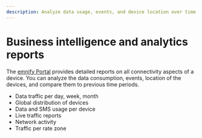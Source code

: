 ```yaml
---
description: Analyze data usage, events, and device location over time
---
```

# Business intelligence and analytics reports

The [emnify Portal](https://portal.emnify.com) provides detailed reports on all connectivity aspects of a device.
You can analyze the data consumption, events, location of the devices, and compare them to previous time periods.

- Data traffic per day, week, month
- Global distribution of devices
- Data and SMS usage per device
- Live traffic reports
- Network activity
- Traffic per rate zone
